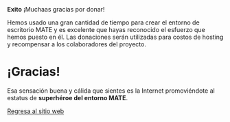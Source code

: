 <!--
.. title: Donación exitosa
.. slug: donation-completed
.. date: 2014-11-04 22:23:23
.. tags: 
.. link: 
.. description:
-->

<div class="alert alert-success"><strong>Exito</strong> ¡Muchaas gracias por donar!</div>

Hemos usado una gran cantidad de tiempo para crear el entorno de escritorio MATE y es excelente que hayas
reconocido el esfuerzo que hemos puesto en él. Las donaciones serán utilizadas para costos de hosting
y recompensar a los colaboradores del proyecto.

<div class="bs-component">
    <div class="jumbotron">
        <h1>¡Gracias!</h1>
        <p>Esa sensación buena y cálida que sientes es la Internet
        promoviéndote al estatus de <b>superhéroe del entorno MATE</b>.</p>
        <a href="/" class="btn btn-primary btn-lg">Regresa al sitio web</a>
        </p>
    </div>
</div>
